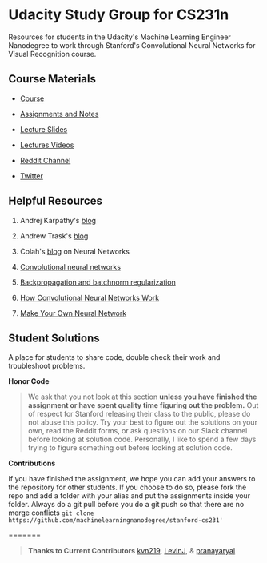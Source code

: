 #  Udacity Study Group for CS231n 

Resources for students in the Udacity's Machine Learning Engineer Nanodegree to work through Stanford's Convolutional Neural Networks for Visual Recognition course. 

## Course Materials

- [Course](http://cs231n.stanford.edu/)

- [Assignments and Notes](http://cs231n.github.io/)

- [Lecture Slides](http://cs231n.stanford.edu/syllabus.html)

- [Lectures Videos](https://www.youtube.com/playlist?list=PLLvH2FwAQhnpj1WEB-jHmPuUeQ8mX-XXG)

- [Reddit Channel](https://www.reddit.com/r/cs231n/)

- [Twitter](https://twitter.com/cs231n)

## Helpful Resources

1) Andrej Karpathy's [blog](http://karpathy.github.io/)

2) Andrew Trask's [blog](http://iamtrask.github.io/)

3) Colah's [blog](http://colah.github.io/) on Neural Networks 

4) [Convolutional neural networks](http://cthorey.github.io./backprop_conv/)

5) [Backpropagation and batchnorm regularization ](http://cthorey.github.io./backpropagation/)

6) [How Convolutional Neural Networks Work](http://brohrer.github.io/how_convolutional_neural_networks_work.html)

7) [Make Your Own Neural Network](https://github.com/makeyourownneuralnetwork/makeyourownneuralnetwork)

## Student Solutions
A place for students to share code, double check their work and troubleshoot problems.  

__Honor Code__

> We ask that you not look at this section __unless you have finished the assignment or have spent quality time figuring out the problem.__  Out of respect for Stanford releasing their class to the public, please do not abuse this policy.  Try your best to figure out the solutions on your own, read the Reddit forms, or ask questions on our Slack channel before looking at solution code.  Personally, I like to spend a few days trying to figure something out before looking at solution code. 

__Contributions__

If you have finished the assignment, we hope you can add your answers to the repository for other students.  If you choose to do so, please fork the repo and add a folder with your alias and put the assignments inside your folder. Always do a git pull before you do a git push so that there are no merge conflicts
`git clone https://github.com/machinelearningnanodegree/stanford-cs231'`

=======


> __Thanks to Current Contributors__
[kvn219](https://github.com/kvn219), [LevinJ](https://github.com/LevinJ), & [pranayaryal](https://github.com/pranayaryal)
